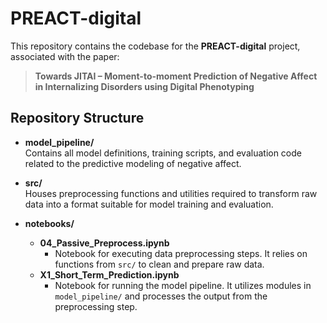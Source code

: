 # PREACT-digital

This repository contains the codebase for the **PREACT-digital** project, associated with the paper:

> **Towards JITAI – Moment-to-moment Prediction of Negative Affect in Internalizing Disorders using Digital Phenotyping**

## Repository Structure

- **model_pipeline/**  
  Contains all model definitions, training scripts, and evaluation code related to the predictive modeling of negative affect.

- **src/**  
  Houses preprocessing functions and utilities required to transform raw data into a format suitable for model training and evaluation.

- **notebooks/**  
  - **04_Passive_Preprocess.ipynb**  
    - Notebook for executing data preprocessing steps. It relies on functions from `src/` to clean and prepare raw data.
  - **X1_Short_Term_Prediction.ipynb**  
    - Notebook for running the model pipeline. It utilizes modules in `model_pipeline/` and processes the output from the preprocessing step.
